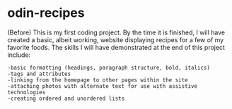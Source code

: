 # odin-recipes

(Before)
This is my first coding project. By the time it is finished, I will have created a basic, albeit working, website displaying recipes for a few of my favorite foods. The skills I will have demonstrated at the end of this project include:
    
    -basic formatting (headings, paragraph structure, bold, italics)
    -tags and attributes
    -linking from the homepage to other pages within the site
    -attaching photos with alternate text for use with assistive technologies
    -creating ordered and unordered lists